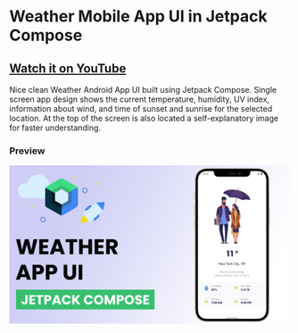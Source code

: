 # Weather Mobile App UI in Jetpack Compose 

## [Watch it on YouTube](https://www.youtube.com/watch?v=NFrI5xh82Qk)

Nice clean Weather Android App UI built using Jetpack Compose. Single screen app design shows the current temperature, humidity, UV index, information about wind, and time of sunset and sunrise for the selected location. At the top of the screen is also located a self-explanatory image for faster understanding.

### Preview

![App UI](screenshots/screenshot.png)
